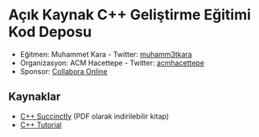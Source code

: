 # Açık Kaynak C++ Geliştirme Eğitimi Kod Deposu

* Eğitmen: Muhammet Kara - Twitter: [muhamm3tkara](https://twitter.com/muhamm3tkara)
* Organizasyon: ACM Hacettepe - Twitter: [acmhacettepe](https://twitter.com/acmhacettepe)
* Sponsor: [Collabora Online](https://github.com/CollaboraOnline/online)

## Kaynaklar
* [C++ Succinctly](https://www.syncfusion.com/ebooks/cplusplus) (PDF olarak indirilebilir kitap)
* [C++ Tutorial](https://www.w3schools.com/cpp/default.asp)